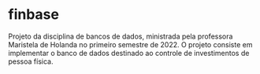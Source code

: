 # finbase
 Projeto da disciplina de bancos de dados, ministrada pela professora Maristela de Holanda no primeiro semestre de 2022. O projeto consiste em implementar o banco de dados destinado ao controle de investimentos de pessoa física.
